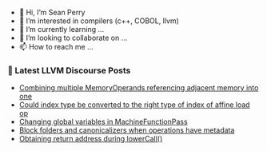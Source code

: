 - 👋 Hi, I’m Sean Perry
- 👀 I’m interested in compilers (c++, COBOL, llvm)
- 🌱 I’m currently learning ...
- 💞️ I’m looking to collaborate on ...
- 📫 How to reach me ...

<!---
s66perry/s66perry is a ✨ special ✨ repository because its `README.md` (this file) appears on your GitHub profile.
You can click the Preview link to take a look at your changes.
--->
### 📕 Latest LLVM Discourse Posts

<!-- DISCOURSE-LLVM:START -->
- [Combining multiple MemoryOperands referencing adjacent memory into one](https://discourse.llvm.org/t/combining-multiple-memoryoperands-referencing-adjacent-memory-into-one/63654#post_1)
- [Could index type be converted to the right type of index of affine load op](https://discourse.llvm.org/t/could-index-type-be-converted-to-the-right-type-of-index-of-affine-load-op/63653#post_1)
- [Changing global variables in MachineFunctionPass](https://discourse.llvm.org/t/changing-global-variables-in-machinefunctionpass/63584#post_3)
- [Block folders and canonicalizers when operations have metadata](https://discourse.llvm.org/t/block-folders-and-canonicalizers-when-operations-have-metadata/63652#post_1)
- [Obtaining return address during lowerCall&lpar;&rpar;](https://discourse.llvm.org/t/obtaining-return-address-during-lowercall/63331#post_3)
<!-- DISCOURSE-LLVM:END -->
